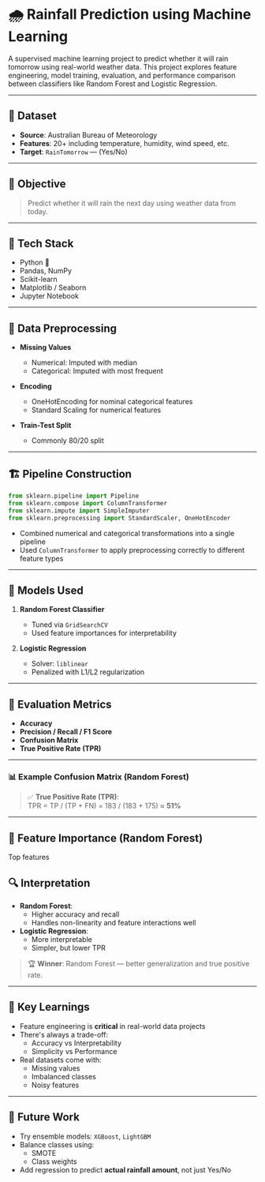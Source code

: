 
# 🌧️ Rainfall Prediction using Machine Learning

A supervised machine learning project to predict whether it will rain tomorrow using real-world weather data. This project explores feature engineering, model training, evaluation, and performance comparison between classifiers like Random Forest and Logistic Regression.

---

## 📁 Dataset

- **Source**: Australian Bureau of Meteorology  
- **Features**: 20+ including temperature, humidity, wind speed, etc.  
- **Target**: `RainTomorrow` — (Yes/No)  

---

## 🧪 Objective

> Predict whether it will rain the next day using weather data from today.

---

## 🧰 Tech Stack

- Python 🐍  
- Pandas, NumPy  
- Scikit-learn  
- Matplotlib / Seaborn  
- Jupyter Notebook  

---

## 🧼 Data Preprocessing

- **Missing Values**  
  - Numerical: Imputed with median  
  - Categorical: Imputed with most frequent  

- **Encoding**  
  - OneHotEncoding for nominal categorical features  
  - Standard Scaling for numerical features  

- **Train-Test Split**  
  - Commonly 80/20 split

---

## 🏗️ Pipeline Construction

```python
from sklearn.pipeline import Pipeline
from sklearn.compose import ColumnTransformer
from sklearn.impute import SimpleImputer
from sklearn.preprocessing import StandardScaler, OneHotEncoder
```

- Combined numerical and categorical transformations into a single pipeline  
- Used `ColumnTransformer` to apply preprocessing correctly to different feature types  

---

## 🤖 Models Used

1. **Random Forest Classifier**
   - Tuned via `GridSearchCV`
   - Used feature importances for interpretability

2. **Logistic Regression**
   - Solver: `liblinear`
   - Penalized with L1/L2 regularization

---

## 🧮 Evaluation Metrics

- **Accuracy**
- **Precision / Recall / F1 Score**
- **Confusion Matrix**
- **True Positive Rate (TPR)**

---

### 📊 Example Confusion Matrix (Random Forest)

> ✅ **True Positive Rate (TPR)**:  
> TPR = TP / (TP + FN) = 183 / (183 + 175) ≈ **51%**

---

## 🧬 Feature Importance (Random Forest)

Top features

## 🔍 Interpretation

- **Random Forest**:
  - Higher accuracy and recall
  - Handles non-linearity and feature interactions well  
- **Logistic Regression**:
  - More interpretable
  - Simpler, but lower TPR

> 🏆 **Winner**: Random Forest — better generalization and true positive rate.

---

## 📌 Key Learnings

- Feature engineering is **critical** in real-world data projects
- There's always a trade-off:  
  - Accuracy vs Interpretability  
  - Simplicity vs Performance  
- Real datasets come with:  
  - Missing values  
  - Imbalanced classes  
  - Noisy features  

---

## 🧠 Future Work

- Try ensemble models: `XGBoost`, `LightGBM`
- Balance classes using:
  - SMOTE
  - Class weights
- Add regression to predict **actual rainfall amount**, not just Yes/No
